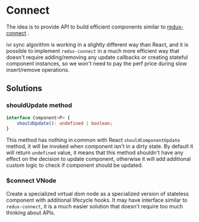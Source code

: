 # Connect

The idea is to provide API to build efficient components similar to [redux-connect](https://github.com/reactjs/react-redux/blob/master/docs/api.md#connectmapstatetoprops-mapdispatchtoprops-mergeprops-options)
.

ivi sync algorithm is working in a slightly different way than React, and it is possible to implement `redux-connect` in
a much more efficient way that doesn't require adding/removing any update callbacks or creating stateful component
instances, so we won't need to pay the perf price during slow insert/remove operations.

## Solutions

### shouldUpdate method

```ts
interface Component<P> {
    shouldUpdate(): undefined | boolean;
}
```

This method has nothing in common with React `shouldComponentUpdate` method, it will be invoked when component isn't in
a dirty state. By default it will return `undefined` value, it means that this method shouldn't have any effect on the
decision to update component, otherwise it will add additional custom logic to check if component should be updated.

### $connect VNode

Create a specialized virtual dom node as a specialized version of stateless component with additional lifecycle hooks.
It may have interface similar to `redux-connect`, it is a much easier solution that doesn't require too much thinking
about APIs.
